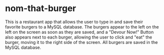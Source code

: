 # nom-that-burger
This is a restaurant app that allows the user to type in and save their favorite burgers to a MySQL database. The burgers appear to the left on the left on the screen as soon as they are saved, and a "Devour Now!" Button also appears next to each burger, allowing the user to click and "eat" the burger, moving it to the right side of the screen. All burgers are saved in the MySQL database. 
